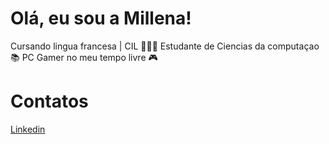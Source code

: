# Olá, eu sou a Millena!
Cursando lingua francesa | CIL 👨🏻‍💻
Estudante de Ciencias da computaçao 📚
PC Gamer no meu tempo livre 🎮


 # Contatos
 [Linkedin](https://www.linkedin.com/in/millena-menezes-a4021329a)
